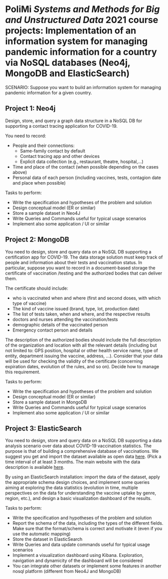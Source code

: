 # PoliMi ***Systems and Methods for Big and Unstructured Data*** 2021 course projects: Implementation of an information system for managing pandemic information for a country via NoSQL databases (Neo4j, MongoDB and ElasticSearch)

SCENARIO: Suppose you want to build an information system for managing pandemic information for a given country.

## Project 1: Neo4j

Design, store, and query a graph data structure in a NoSQL DB for supporting a contact tracing application for COVID-19.

You need to record:
* People and their connections:
    * Same-family contact by default
    * Contact tracing app and other devices
    * Explicit data collection (e.g., restaurant, theatre, hospital,…)
* Time and place of the contact (when possible depending on the cases above)
* Personal data of each person (including vaccines, tests, contagion date and place when possible) 

Tasks to perform:
* Write the specification and hypotheses of the problem and solution
* Design conceptual model (ER or similar)
* Store a sample dataset in Neo4J
* Write Queries and Commands useful for typical usage scenarios
* Implement also some application / UI or similar

## Project 2: MongoDB

You need to design, store and query data on a NoSQL DB supporting a certification app for COVID-19.
The data storage solution must keep track of people and information about their tests and vaccination status.
In particular, suppose you want to record in a document-based storage the certificate of vaccination /testing and the authorized bodies that can deliver them.

The certificate should include:
* who is vaccinated when and where (first and second doses, with which type of vaccine)
* The kind of vaccine issued (brand, type, lot, production date)
* The list of tests taken, when and where, and the respective results
* doctors and nurses attending the vaccination/tests
* demographic details of the vaccinated person
* Emergency contact person and details

The description of the authorized bodies should include the full description of the organization and location with all the relevant details (including but not limited to: GPS position, hospital or other health service name, type of entity, department issuing the vaccine, address, ...). Consider that your data will be used for checking the validity of the certificate (concerning expiration dates, evolution of the rules, and so on). Decide how to manage this requirement.

Tasks to perform:
* Write the specification and hypotheses of the problem and solution
* Design conceptual model (ER or similar)
* Store a sample dataset in MongoDB
* Write Queries and Commands useful for typical usage scenarios
* Implement also some application / UI or similar

## Project 3: ElasticSearch

You need to design, store and query data on a NoSQL DB supporting a data analysis scenario over data about COVID-19 vaccination statistics. The purpose is that of building a comprehensive database of vaccinations. 
We suggest you get and import the dataset available as open data [here](https://raw.githubusercontent.com/italia/covid19-opendata-vaccini/master/dati/somministrazioni-vaccini-latest.csv).
(Pick a time interval of at least 3 months. The main website with the data description is available [here](https://github.com/italia/covid19-opendata-vaccini/).

By using an ElasticSearch installation: import the data of the dataset, apply the appropriate schema design choices, and implement some queries aiming at exploring the data statistics (evolution in time, multiple perspectives on the data for understanding the vaccine uptake by genre, region, etc.), and design a basic visualization dashboard of the results.

Tasks to perform:
* Write the specification and hypotheses of the problem and solution
* Report the schema of the data, including the types of the different fields. Make sure that the format/schema is correct and motivate it (even if you use the automatic mapping)
* Store the dataset in ElasticSearch
* Write Queries and data update commands useful for typical usage scenarios
* Implement a visualization dashboard using Kibana. Exploration, navigation and dynamicity of the dashboard will be considered
* You can integrate other datasets or implement some features in another nosql platform (different from Neo4J and MongoDB)


